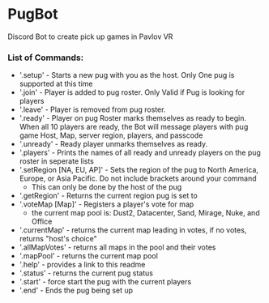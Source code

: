 # PugBot
Discord Bot to create pick up games in Pavlov VR

### List of Commands:
- '.setup' - Starts a new pug with you as the host. Only One pug is supported at this time
- '.join' - Player is added to pug roster. Only Valid if Pug is looking for players
- '.leave' - Player is removed from pug roster.
- '.ready' - Player on pug Roster marks themselves as ready to begin. When all 10 players are ready, the Bot will message players with pug game Host, Map, server region, players, and passcode
- '.unready' - Ready player unmarks themselves as ready.
- '.players' - Prints the names of all ready and unready players on the pug roster in seperate lists
- '.setRegion [NA, EU, AP]' - Sets the region of the pug to North America, Europe, or Asia Pacific. Do not include brackets around your command
  - This can only be done by the host of the pug
- '.getRegion' - Returns the current region pug is set to
- '.voteMap [Map]' - Registers a player's vote for map
  - the current map pool is: Dust2, Datacenter, Sand, Mirage, Nuke, and Office
- '.currentMap' - returns the current map leading in votes, if no votes, returns "host's choice"
- '.allMapVotes' - returns all maps in the pool and their votes
- '.mapPool' - returns the current map pool
- '.help' - provides a link to this readme
- '.status' - returns the current pug status
- '.start' - force start the pug with the current players
- '.end' - Ends the pug being set up
